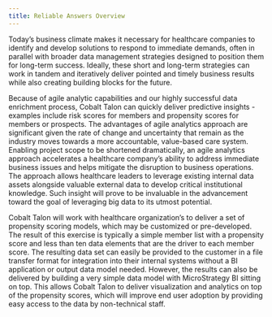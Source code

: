 ```yaml
---
title: Reliable Answers Overview
---
```



Today’s business climate makes it necessary for healthcare companies to identify and develop solutions to respond to immediate demands, often in parallel with broader data management strategies designed to position them for long-term success.  Ideally, these short and long-term strategies can work in tandem and iteratively deliver pointed and timely business results while also creating building blocks for the future.

Because of agile analytic capabilities and our highly successful data enrichment process, Cobalt Talon can quickly deliver predictive insights - examples include risk scores for members and propensity scores for members or prospects.  The advantages of agile analytics approach are significant given the rate of change and uncertainty that remain as the industry moves towards a more accountable, value-based care system.  Enabling project scope to be shortened dramatically, an agile analytics approach accelerates a healthcare company’s ability to address immediate business issues and helps mitigate the disruption to business operations. The approach allows healthcare leaders to leverage existing internal data assets alongside valuable external data to develop critical institutional knowledge.  Such insight will prove to be invaluable in the advancement toward the goal of leveraging big data to its utmost potential.  

Cobalt Talon will work with healthcare organization’s to deliver a set of propensity scoring models, which may be customized or pre-developed.  The result of this exercise is typically a simple member list with a propensity score and less than ten data elements that are the driver to each member score.  The resulting data set can easily be provided to the customer in a file transfer format for integration into their internal systems without a BI application or output data model needed.  However, the results can also be delivered by building a very simple data model with MicroStrategy BI sitting on top.  This allows Cobalt Talon to deliver visualization and analytics on top of the propensity scores, which will improve end user adoption by providing easy access to the data by non-technical staff.  
